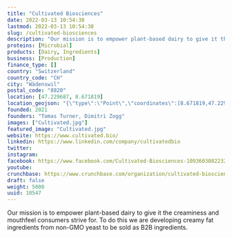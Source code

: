 ```yaml
---
title: "Cultivated Biosciences"
date: 2022-03-13 10:54:38
lastmod: 2022-03-13 10:54:38
slug: /cultivated-biosciences
description: "Our mission is to empower plant-based dairy to give it the creaminess and mouthfeel consumers strive for. To do this we are developing creamy fat ingredients from non-GMO yeast to be sold as B2B ingredients."
proteins: [Microbial]
products: [Dairy, Ingredients]
business: [Production]
finance_type: []
country: "Switzerland"
country_code: "CH"
city: "Wädenswil"
postal_code: "8820"
location: [47.229687, 8.671819]
location_geojson: "{\"type\":\"Point\",\"coordinates\":[8.671819,47.229687]}"
founded: 2021
founders: "Tomas Turner, Dimitri Zogg"
images: ["Cultivated.jpg"]
featured_image: "Cultivated.jpg"
website: https://www.cultivated.bio/
linkedin: https://www.linkedin.com/company/cultivatedbio
twitter: 
instagram: 
facebook: https://www.facebook.com/Cultivated-Biosciences-109360308223297
youtube: 
crunchbase: https://www.crunchbase.com/organization/cultivated-biosciences
draft: false
weight: 5000
uuid: 10547
---
```

Our mission is to empower plant-based dairy to give it the creaminess and mouthfeel consumers strive for. To do this we are developing creamy fat ingredients from non-GMO yeast to be sold as B2B ingredients.

